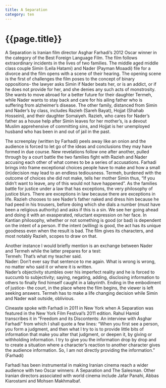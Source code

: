 ```yaml
---
title: A Separation
category: ten
---
```

# {{page.title}}

A Separation is Iranian film director Asghar Farhadi’s 2012 Oscar winner in the category of the Best Foreign Language Film. The film follows extraordinary incidents in the lives of two families. The middle aged middle class couple Simin (Leila Hatami) and Nader (Payman Moaadi) file for a divorce and the film opens with a scene of their hearing. The opening scene is the first of challenges the film poses to the concept of binary oppositions- the lawyer asks Simin if Nader beats her, or is an addict, or if he does not provide for her, and she denies any such acts of monstrosity. She wants to move abroad for a better future for their daughter Termeh, while Nader wants to stay back and care for his ailing father who is suffering from alzheimer’s disease. The other family, distanced from Simin and Nader’s by class, includes Razieh (Sareh Bayat), Hojjat (Shahab Hosseini), and their daughter Somaiyeh. Razieh, who cares for Nader’s father as a house help after Simin leaves for her mother’s, is a devout Muslim apprehensive of committing sins, and Hojjat is her unemployed husband who has been in and out of jail in the past.

The screenplay (written by Farhadi) peels away like an onion and the audience is forced to let go of the ideas and conclusions they may have formed in due course. New revelations follow one after another, pulled through by a court battle the two families fight with Razieh and Nader accusing each other of what comes to be a series of accusations. Farhadi brings into frame exceptional choices people have to make and how a small (in)decision may lead to an endless tediousness. Termeh, burdened with the outcome of choices she did not make, tells her mother Simin thus, “If you didn’t want to leave, any of this would not have happened”. As the families battle for justice under a law that has exceptions, the very philosophy of justice blurs. There are exceptions in law because there are exceptions in life. Razieh chooses to see Nader’s father naked and dress him because he had peed in his trousers, before doing which she dials a number (must have been a religious authority) and asks if this is a sin. We see her going ahead and doing it with an exasperated, reluctant expression on her face. In Kantian philosophy, whether or not something is good (or bad) is dependent on the intent of a person. If the intent (willing) is good, the act has its unique goodness even when the result is bad. The film gives its characters, and most notably Razieh, scopes to draw on that. 

Another instance I would briefly mention is an exchange between Nader and Termeh while the latter prepares for a test:
<br>
Termeh: That’s what my teacher said.<br>
Nader: Don’t ever say that sentence to me again. What is wrong is wrong, no matter who said it or where it is written. <br>
Nader’s objectivity stumbles over his imperfect reality and he is forced to succumb to subjectivity; saying, negating, adding, disclosing information to others to finally find himself caught in a labyrinth. Ending in the embodiment of justice- the court, in the place where the film begins, the viewer is left seeking answers. Termeh has to make a life changing decision while Simin and Nader wait outside, oblivious.

Cineaste spoke with Farhadi in 2011 in New York when A Separation was featured in the New York Film Festival’s 2011 edition. Rahul Hamid transcribes it in “Freedom and its Discontents: An interview with Asghar Farhadi” from which I shall quote a few lines: “When you first see a person, you form a judgment, and then what I try to is to provide little bits of information that make you alter that judgment, or deepen it, by giving or withholding information. I try to give you the information drop by drop and to create a situation where a character’s reaction to another character gives the audience information. So, I am not directly providing the information.” (Farhadi)

Farhadi has been instrumental in making Iranian cinema reach a wider audience with two Oscar winners: A Separation and The Salesman. Other Iranian directors associated with world cinema include Jafar Panahi, Abbas Kiarostami and Mohsen Makhmalbaf.
